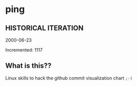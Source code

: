 # ping

## HISTORICAL ITERATION
2000-06-23

Incremented: 1117

## What is this?? 
Linux skills to hack the github commit visualization chart `;-)`
